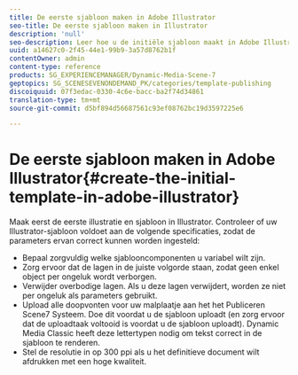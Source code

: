 ```yaml
---
title: De eerste sjabloon maken in Adobe Illustrator
seo-title: De eerste sjabloon maken in Illustrator
description: 'null'
seo-description: Leer hoe u de initiële sjabloon maakt in Adobe Illustrator.
uuid: a14627c0-2f45-44e1-99b9-3a57d8762b1f
contentOwner: admin
content-type: reference
products: SG_EXPERIENCEMANAGER/Dynamic-Media-Scene-7
geptopics: SG_SCENESEVENONDEMAND_PK/categories/template-publishing
discoiquuid: 07f3edac-0330-4c6e-bacc-ba2f74d34861
translation-type: tm+mt
source-git-commit: d5bf894d56687561c93ef08762bc19d3597225e6

---
```



# De eerste sjabloon maken in Adobe Illustrator{#create-the-initial-template-in-adobe-illustrator}

Maak eerst de eerste illustratie en sjabloon in Illustrator. Controleer of uw Illustrator-sjabloon voldoet aan de volgende specificaties, zodat de parameters ervan correct kunnen worden ingesteld:

* Bepaal zorgvuldig welke sjablooncomponenten u variabel wilt zijn.
* Zorg ervoor dat de lagen in de juiste volgorde staan, zodat geen enkel object per ongeluk wordt verborgen.
* Verwijder overbodige lagen. Als u deze lagen verwijdert, worden ze niet per ongeluk als parameters gebruikt.
* Upload alle doopvonten voor uw malplaatje aan het het Publiceren Scene7 Systeem. Doe dit voordat u de sjabloon uploadt (en zorg ervoor dat de uploadtaak voltooid is voordat u de sjabloon uploadt). Dynamic Media Classic heeft deze lettertypen nodig om tekst correct in de sjabloon te renderen.
* Stel de resolutie in op 300 ppi als u het definitieve document wilt afdrukken met een hoge kwaliteit.

